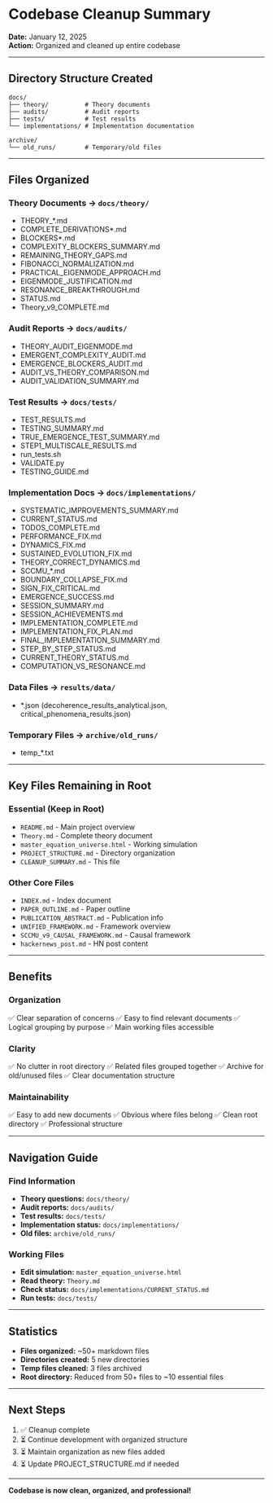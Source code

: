 # Codebase Cleanup Summary

**Date:** January 12, 2025  
**Action:** Organized and cleaned up entire codebase

---

## Directory Structure Created

```
docs/
├── theory/          # Theory documents
├── audits/          # Audit reports  
├── tests/           # Test results
└── implementations/ # Implementation documentation

archive/
└── old_runs/        # Temporary/old files
```

---

## Files Organized

### Theory Documents → `docs/theory/`
- THEORY_*.md
- COMPLETE_DERIVATIONS*.md
- BLOCKERS*.md
- COMPLEXITY_BLOCKERS_SUMMARY.md
- REMAINING_THEORY_GAPS.md
- FIBONACCI_NORMALIZATION.md
- PRACTICAL_EIGENMODE_APPROACH.md
- EIGENMODE_JUSTIFICATION.md
- RESONANCE_BREAKTHROUGH.md
- STATUS.md
- Theory_v9_COMPLETE.md

### Audit Reports → `docs/audits/`
- THEORY_AUDIT_EIGENMODE.md
- EMERGENT_COMPLEXITY_AUDIT.md
- EMERGENCE_BLOCKERS_AUDIT.md
- AUDIT_VS_THEORY_COMPARISON.md
- AUDIT_VALIDATION_SUMMARY.md

### Test Results → `docs/tests/`
- TEST_RESULTS.md
- TESTING_SUMMARY.md
- TRUE_EMERGENCE_TEST_SUMMARY.md
- STEP1_MULTISCALE_RESULTS.md
- run_tests.sh
- VALIDATE.py
- TESTING_GUIDE.md

### Implementation Docs → `docs/implementations/`
- SYSTEMATIC_IMPROVEMENTS_SUMMARY.md
- CURRENT_STATUS.md
- TODOS_COMPLETE.md
- PERFORMANCE_FIX.md
- DYNAMICS_FIX.md
- SUSTAINED_EVOLUTION_FIX.md
- THEORY_CORRECT_DYNAMICS.md
- SCCMU_*.md
- BOUNDARY_COLLAPSE_FIX.md
- SIGN_FIX_CRITICAL.md
- EMERGENCE_SUCCESS.md
- SESSION_SUMMARY.md
- SESSION_ACHIEVEMENTS.md
- IMPLEMENTATION_COMPLETE.md
- IMPLEMENTATION_FIX_PLAN.md
- FINAL_IMPLEMENTATION_SUMMARY.md
- STEP_BY_STEP_STATUS.md
- CURRENT_THEORY_STATUS.md
- COMPUTATION_VS_RESONANCE.md

### Data Files → `results/data/`
- *.json (decoherence_results_analytical.json, critical_phenomena_results.json)

### Temporary Files → `archive/old_runs/`
- temp_*.txt

---

## Key Files Remaining in Root

### Essential (Keep in Root)
- `README.md` - Main project overview
- `Theory.md` - Complete theory document
- `master_equation_universe.html` - Working simulation
- `PROJECT_STRUCTURE.md` - Directory organization
- `CLEANUP_SUMMARY.md` - This file

### Other Core Files
- `INDEX.md` - Index document
- `PAPER_OUTLINE.md` - Paper outline
- `PUBLICATION_ABSTRACT.md` - Publication info
- `UNIFIED_FRAMEWORK.md` - Framework overview
- `SCCMU_v9_CAUSAL_FRAMEWORK.md` - Causal framework
- `hackernews_post.md` - HN post content

---

## Benefits

### Organization
✅ Clear separation of concerns
✅ Easy to find relevant documents
✅ Logical grouping by purpose
✅ Main working files accessible

### Clarity
✅ No clutter in root directory
✅ Related files grouped together
✅ Archive for old/unused files
✅ Clear documentation structure

### Maintainability
✅ Easy to add new documents
✅ Obvious where files belong
✅ Clean root directory
✅ Professional structure

---

## Navigation Guide

### Find Information
- **Theory questions:** `docs/theory/`
- **Audit reports:** `docs/audits/`
- **Test results:** `docs/tests/`
- **Implementation status:** `docs/implementations/`
- **Old files:** `archive/old_runs/`

### Working Files
- **Edit simulation:** `master_equation_universe.html`
- **Read theory:** `Theory.md`
- **Check status:** `docs/implementations/CURRENT_STATUS.md`
- **Run tests:** `docs/tests/`

---

## Statistics

- **Files organized:** ~50+ markdown files
- **Directories created:** 5 new directories
- **Temp files cleaned:** 3 files archived
- **Root directory:** Reduced from 50+ files to ~10 essential files

---

## Next Steps

1. ✅ Cleanup complete
2. ⏳ Continue development with organized structure
3. ⏳ Maintain organization as new files added
4. ⏳ Update PROJECT_STRUCTURE.md if needed

---

**Codebase is now clean, organized, and professional!**

